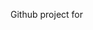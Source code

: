 Github project for <Marker-less lung tumor tracking from intraoperative color X-ray images using cross-patient deep learning models>
